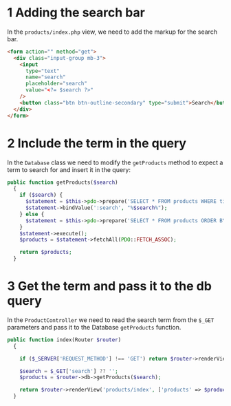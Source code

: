 # 1 Adding the search bar

In the `products/index.php` view, we need to add the markup for the search bar.

```html
<form action="" method="get">
  <div class="input-group mb-3">
    <input
      type="text"
      name="search"
      placeholder="search"
      value="<?= $search ?>"
    />
    <button class="btn btn-outline-secondary" type="submit">Search</button>
  </div>
</form>
```

# 2 Include the term in the query

In the `Database` class we need to modify the `getProducts` method to expect a term to search for and insert it in the query:

```php
public function getProducts($search)
  {
    if ($search) {
      $statement = $this->pdo->prepare('SELECT * FROM products WHERE title LIKE :search ORDER BY create_date DESC');
      $statement->bindValue(':search', "%$search%");
    } else {
      $statement = $this->pdo->prepare('SELECT * FROM products ORDER BY create_date DESC');
    }
    $statement->execute();
    $products = $statement->fetchAll(PDO::FETCH_ASSOC);

    return $products;
  }
```

# 3 Get the term and pass it to the db query

In the `ProductController` we need to read the search term from the `$_GET` parameters and pass it to the Database `getProducts` function.

```php
public function index(Router $router)
  {

    if ($_SERVER['REQUEST_METHOD'] !== 'GET') return $router->renderView('404');

    $search = $_GET['search'] ?? '';
    $products = $router->db->getProducts($search);

    return $router->renderView('products/index', ['products' => $products]);
  }

```
